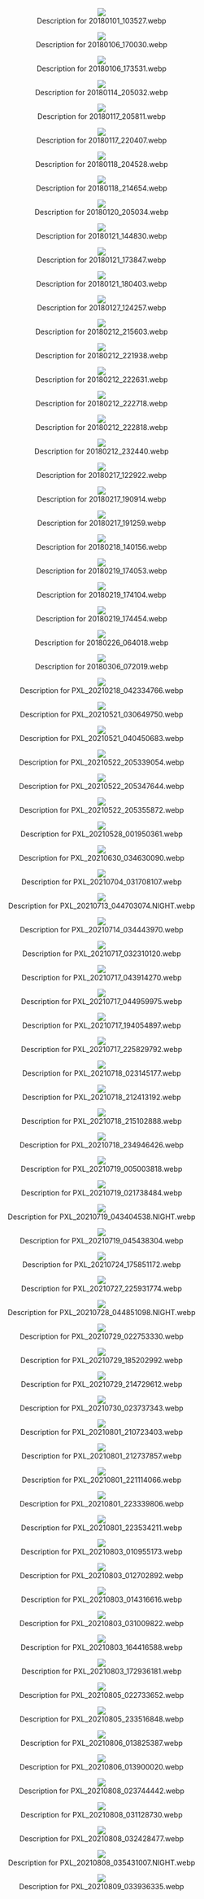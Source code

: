 
<figure style="text-align: center;">
  <img src="../assets/img/build/20180101_103527.webp">
  <figcaption>Description for 20180101_103527.webp</figcaption>
</figure>


<figure style="text-align: center;">
  <img src="../assets/img/build/20180106_170030.webp">
  <figcaption>Description for 20180106_170030.webp</figcaption>
</figure>


<figure style="text-align: center;">
  <img src="../assets/img/build/20180106_173531.webp">
  <figcaption>Description for 20180106_173531.webp</figcaption>
</figure>


<figure style="text-align: center;">
  <img src="../assets/img/build/20180114_205032.webp">
  <figcaption>Description for 20180114_205032.webp</figcaption>
</figure>


<figure style="text-align: center;">
  <img src="../assets/img/build/20180117_205811.webp">
  <figcaption>Description for 20180117_205811.webp</figcaption>
</figure>


<figure style="text-align: center;">
  <img src="../assets/img/build/20180117_220407.webp">
  <figcaption>Description for 20180117_220407.webp</figcaption>
</figure>


<figure style="text-align: center;">
  <img src="../assets/img/build/20180118_204528.webp">
  <figcaption>Description for 20180118_204528.webp</figcaption>
</figure>


<figure style="text-align: center;">
  <img src="../assets/img/build/20180118_214654.webp">
  <figcaption>Description for 20180118_214654.webp</figcaption>
</figure>


<figure style="text-align: center;">
  <img src="../assets/img/build/20180120_205034.webp">
  <figcaption>Description for 20180120_205034.webp</figcaption>
</figure>


<figure style="text-align: center;">
  <img src="../assets/img/build/20180121_144830.webp">
  <figcaption>Description for 20180121_144830.webp</figcaption>
</figure>


<figure style="text-align: center;">
  <img src="../assets/img/build/20180121_173847.webp">
  <figcaption>Description for 20180121_173847.webp</figcaption>
</figure>


<figure style="text-align: center;">
  <img src="../assets/img/build/20180121_180403.webp">
  <figcaption>Description for 20180121_180403.webp</figcaption>
</figure>


<figure style="text-align: center;">
  <img src="../assets/img/build/20180127_124257.webp">
  <figcaption>Description for 20180127_124257.webp</figcaption>
</figure>


<figure style="text-align: center;">
  <img src="../assets/img/build/20180212_215603.webp">
  <figcaption>Description for 20180212_215603.webp</figcaption>
</figure>


<figure style="text-align: center;">
  <img src="../assets/img/build/20180212_221938.webp">
  <figcaption>Description for 20180212_221938.webp</figcaption>
</figure>


<figure style="text-align: center;">
  <img src="../assets/img/build/20180212_222631.webp">
  <figcaption>Description for 20180212_222631.webp</figcaption>
</figure>


<figure style="text-align: center;">
  <img src="../assets/img/build/20180212_222718.webp">
  <figcaption>Description for 20180212_222718.webp</figcaption>
</figure>


<figure style="text-align: center;">
  <img src="../assets/img/build/20180212_222818.webp">
  <figcaption>Description for 20180212_222818.webp</figcaption>
</figure>


<figure style="text-align: center;">
  <img src="../assets/img/build/20180212_232440.webp">
  <figcaption>Description for 20180212_232440.webp</figcaption>
</figure>


<figure style="text-align: center;">
  <img src="../assets/img/build/20180217_122922.webp">
  <figcaption>Description for 20180217_122922.webp</figcaption>
</figure>


<figure style="text-align: center;">
  <img src="../assets/img/build/20180217_190914.webp">
  <figcaption>Description for 20180217_190914.webp</figcaption>
</figure>


<figure style="text-align: center;">
  <img src="../assets/img/build/20180217_191259.webp">
  <figcaption>Description for 20180217_191259.webp</figcaption>
</figure>


<figure style="text-align: center;">
  <img src="../assets/img/build/20180218_140156.webp">
  <figcaption>Description for 20180218_140156.webp</figcaption>
</figure>


<figure style="text-align: center;">
  <img src="../assets/img/build/20180219_174053.webp">
  <figcaption>Description for 20180219_174053.webp</figcaption>
</figure>


<figure style="text-align: center;">
  <img src="../assets/img/build/20180219_174104.webp">
  <figcaption>Description for 20180219_174104.webp</figcaption>
</figure>


<figure style="text-align: center;">
  <img src="../assets/img/build/20180219_174454.webp">
  <figcaption>Description for 20180219_174454.webp</figcaption>
</figure>


<figure style="text-align: center;">
  <img src="../assets/img/build/20180226_064018.webp">
  <figcaption>Description for 20180226_064018.webp</figcaption>
</figure>


<figure style="text-align: center;">
  <img src="../assets/img/build/20180306_072019.webp">
  <figcaption>Description for 20180306_072019.webp</figcaption>
</figure>


<figure style="text-align: center;">
  <img src="../assets/img/build/PXL_20210218_042334766.webp">
  <figcaption>Description for PXL_20210218_042334766.webp</figcaption>
</figure>


<figure style="text-align: center;">
  <img src="../assets/img/build/PXL_20210521_030649750.webp">
  <figcaption>Description for PXL_20210521_030649750.webp</figcaption>
</figure>


<figure style="text-align: center;">
  <img src="../assets/img/build/PXL_20210521_040450683.webp">
  <figcaption>Description for PXL_20210521_040450683.webp</figcaption>
</figure>


<figure style="text-align: center;">
  <img src="../assets/img/build/PXL_20210522_205339054.webp">
  <figcaption>Description for PXL_20210522_205339054.webp</figcaption>
</figure>


<figure style="text-align: center;">
  <img src="../assets/img/build/PXL_20210522_205347644.webp">
  <figcaption>Description for PXL_20210522_205347644.webp</figcaption>
</figure>


<figure style="text-align: center;">
  <img src="../assets/img/build/PXL_20210522_205355872.webp">
  <figcaption>Description for PXL_20210522_205355872.webp</figcaption>
</figure>


<figure style="text-align: center;">
  <img src="../assets/img/build/PXL_20210528_001950361.webp">
  <figcaption>Description for PXL_20210528_001950361.webp</figcaption>
</figure>


<figure style="text-align: center;">
  <img src="../assets/img/build/PXL_20210630_034630090.webp">
  <figcaption>Description for PXL_20210630_034630090.webp</figcaption>
</figure>


<figure style="text-align: center;">
  <img src="../assets/img/build/PXL_20210704_031708107.webp">
  <figcaption>Description for PXL_20210704_031708107.webp</figcaption>
</figure>


<figure style="text-align: center;">
  <img src="../assets/img/build/PXL_20210713_044703074.NIGHT.webp">
  <figcaption>Description for PXL_20210713_044703074.NIGHT.webp</figcaption>
</figure>


<figure style="text-align: center;">
  <img src="../assets/img/build/PXL_20210714_034443970.webp">
  <figcaption>Description for PXL_20210714_034443970.webp</figcaption>
</figure>


<figure style="text-align: center;">
  <img src="../assets/img/build/PXL_20210717_032310120.webp">
  <figcaption>Description for PXL_20210717_032310120.webp</figcaption>
</figure>


<figure style="text-align: center;">
  <img src="../assets/img/build/PXL_20210717_043914270.webp">
  <figcaption>Description for PXL_20210717_043914270.webp</figcaption>
</figure>


<figure style="text-align: center;">
  <img src="../assets/img/build/PXL_20210717_044959975.webp">
  <figcaption>Description for PXL_20210717_044959975.webp</figcaption>
</figure>


<figure style="text-align: center;">
  <img src="../assets/img/build/PXL_20210717_194054897.webp">
  <figcaption>Description for PXL_20210717_194054897.webp</figcaption>
</figure>


<figure style="text-align: center;">
  <img src="../assets/img/build/PXL_20210717_225829792.webp">
  <figcaption>Description for PXL_20210717_225829792.webp</figcaption>
</figure>


<figure style="text-align: center;">
  <img src="../assets/img/build/PXL_20210718_023145177.webp">
  <figcaption>Description for PXL_20210718_023145177.webp</figcaption>
</figure>


<figure style="text-align: center;">
  <img src="../assets/img/build/PXL_20210718_212413192.webp">
  <figcaption>Description for PXL_20210718_212413192.webp</figcaption>
</figure>


<figure style="text-align: center;">
  <img src="../assets/img/build/PXL_20210718_215102888.webp">
  <figcaption>Description for PXL_20210718_215102888.webp</figcaption>
</figure>


<figure style="text-align: center;">
  <img src="../assets/img/build/PXL_20210718_234946426.webp">
  <figcaption>Description for PXL_20210718_234946426.webp</figcaption>
</figure>


<figure style="text-align: center;">
  <img src="../assets/img/build/PXL_20210719_005003818.webp">
  <figcaption>Description for PXL_20210719_005003818.webp</figcaption>
</figure>


<figure style="text-align: center;">
  <img src="../assets/img/build/PXL_20210719_021738484.webp">
  <figcaption>Description for PXL_20210719_021738484.webp</figcaption>
</figure>


<figure style="text-align: center;">
  <img src="../assets/img/build/PXL_20210719_043404538.NIGHT.webp">
  <figcaption>Description for PXL_20210719_043404538.NIGHT.webp</figcaption>
</figure>


<figure style="text-align: center;">
  <img src="../assets/img/build/PXL_20210719_045438304.webp">
  <figcaption>Description for PXL_20210719_045438304.webp</figcaption>
</figure>


<figure style="text-align: center;">
  <img src="../assets/img/build/PXL_20210724_175851172.webp">
  <figcaption>Description for PXL_20210724_175851172.webp</figcaption>
</figure>


<figure style="text-align: center;">
  <img src="../assets/img/build/PXL_20210727_225931774.webp">
  <figcaption>Description for PXL_20210727_225931774.webp</figcaption>
</figure>


<figure style="text-align: center;">
  <img src="../assets/img/build/PXL_20210728_044851098.NIGHT.webp">
  <figcaption>Description for PXL_20210728_044851098.NIGHT.webp</figcaption>
</figure>


<figure style="text-align: center;">
  <img src="../assets/img/build/PXL_20210729_022753330.webp">
  <figcaption>Description for PXL_20210729_022753330.webp</figcaption>
</figure>


<figure style="text-align: center;">
  <img src="../assets/img/build/PXL_20210729_185202992.webp">
  <figcaption>Description for PXL_20210729_185202992.webp</figcaption>
</figure>


<figure style="text-align: center;">
  <img src="../assets/img/build/PXL_20210729_214729612.webp">
  <figcaption>Description for PXL_20210729_214729612.webp</figcaption>
</figure>


<figure style="text-align: center;">
  <img src="../assets/img/build/PXL_20210730_023737343.webp">
  <figcaption>Description for PXL_20210730_023737343.webp</figcaption>
</figure>


<figure style="text-align: center;">
  <img src="../assets/img/build/PXL_20210801_210723403.webp">
  <figcaption>Description for PXL_20210801_210723403.webp</figcaption>
</figure>


<figure style="text-align: center;">
  <img src="../assets/img/build/PXL_20210801_212737857.webp">
  <figcaption>Description for PXL_20210801_212737857.webp</figcaption>
</figure>


<figure style="text-align: center;">
  <img src="../assets/img/build/PXL_20210801_221114066.webp">
  <figcaption>Description for PXL_20210801_221114066.webp</figcaption>
</figure>


<figure style="text-align: center;">
  <img src="../assets/img/build/PXL_20210801_223339806.webp">
  <figcaption>Description for PXL_20210801_223339806.webp</figcaption>
</figure>


<figure style="text-align: center;">
  <img src="../assets/img/build/PXL_20210801_223534211.webp">
  <figcaption>Description for PXL_20210801_223534211.webp</figcaption>
</figure>


<figure style="text-align: center;">
  <img src="../assets/img/build/PXL_20210803_010955173.webp">
  <figcaption>Description for PXL_20210803_010955173.webp</figcaption>
</figure>


<figure style="text-align: center;">
  <img src="../assets/img/build/PXL_20210803_012702892.webp">
  <figcaption>Description for PXL_20210803_012702892.webp</figcaption>
</figure>


<figure style="text-align: center;">
  <img src="../assets/img/build/PXL_20210803_014316616.webp">
  <figcaption>Description for PXL_20210803_014316616.webp</figcaption>
</figure>


<figure style="text-align: center;">
  <img src="../assets/img/build/PXL_20210803_031009822.webp">
  <figcaption>Description for PXL_20210803_031009822.webp</figcaption>
</figure>


<figure style="text-align: center;">
  <img src="../assets/img/build/PXL_20210803_164416588.webp">
  <figcaption>Description for PXL_20210803_164416588.webp</figcaption>
</figure>


<figure style="text-align: center;">
  <img src="../assets/img/build/PXL_20210803_172936181.webp">
  <figcaption>Description for PXL_20210803_172936181.webp</figcaption>
</figure>


<figure style="text-align: center;">
  <img src="../assets/img/build/PXL_20210805_022733652.webp">
  <figcaption>Description for PXL_20210805_022733652.webp</figcaption>
</figure>


<figure style="text-align: center;">
  <img src="../assets/img/build/PXL_20210805_233516848.webp">
  <figcaption>Description for PXL_20210805_233516848.webp</figcaption>
</figure>


<figure style="text-align: center;">
  <img src="../assets/img/build/PXL_20210806_013825387.webp">
  <figcaption>Description for PXL_20210806_013825387.webp</figcaption>
</figure>


<figure style="text-align: center;">
  <img src="../assets/img/build/PXL_20210806_013900020.webp">
  <figcaption>Description for PXL_20210806_013900020.webp</figcaption>
</figure>


<figure style="text-align: center;">
  <img src="../assets/img/build/PXL_20210808_023744442.webp">
  <figcaption>Description for PXL_20210808_023744442.webp</figcaption>
</figure>


<figure style="text-align: center;">
  <img src="../assets/img/build/PXL_20210808_031128730.webp">
  <figcaption>Description for PXL_20210808_031128730.webp</figcaption>
</figure>


<figure style="text-align: center;">
  <img src="../assets/img/build/PXL_20210808_032428477.webp">
  <figcaption>Description for PXL_20210808_032428477.webp</figcaption>
</figure>


<figure style="text-align: center;">
  <img src="../assets/img/build/PXL_20210808_035431007.NIGHT.webp">
  <figcaption>Description for PXL_20210808_035431007.NIGHT.webp</figcaption>
</figure>


<figure style="text-align: center;">
  <img src="../assets/img/build/PXL_20210809_033936335.webp">
  <figcaption>Description for PXL_20210809_033936335.webp</figcaption>
</figure>
